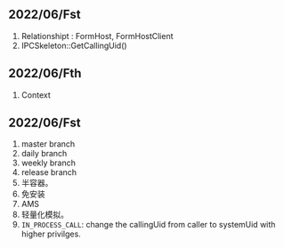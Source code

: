 ## 2022/06/Fst
1. Relationshipt : FormHost, FormHostClient
2. IPCSkeleton::GetCallingUid()
## 2022/06/Fth
1. Context

## 2022/06/Fst
1. master branch
2. daily branch
3. weekly branch
4. release branch
5. 半容器。
6. 免安装
7. AMS
8. 轻量化模拟。
9. `IN_PROCESS_CALL`: change the callingUid from caller to systemUid with higher privilges.
